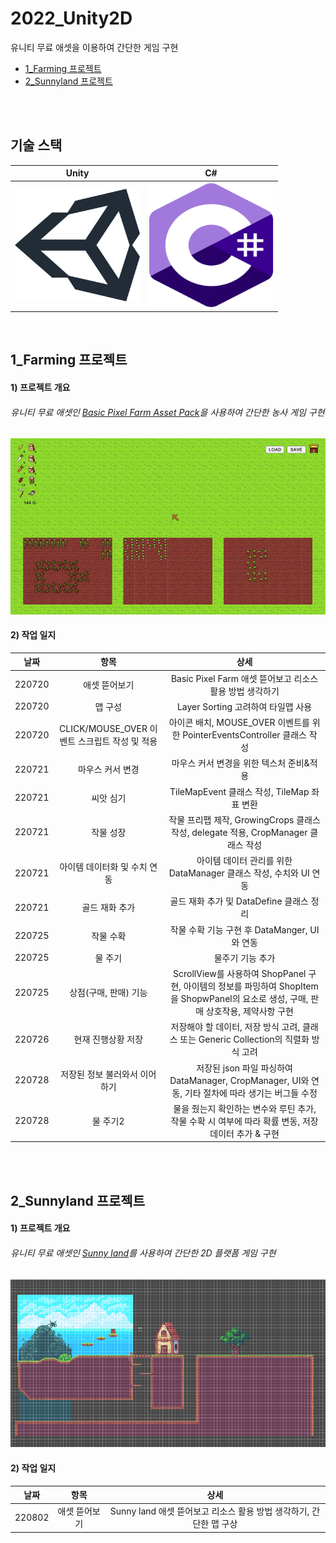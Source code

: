 # 2022_Unity2D 

유니티 무료 애셋을 이용하여 간단한 게임 구현

- [1_Farming 프로젝트](#1_farming-프로젝트)
- [2_Sunnyland 프로젝트](#2_sunnyland-프로젝트)
<br>
<br>

## 기술 스택

| Unity | C# |
| :--------: | :--------: |
|   <img src="https://raw.githubusercontent.com/ITJEONG-DEV/README/main/.images/unity.png" width="200" height="180"/>   |   <img src="https://raw.githubusercontent.com/ITJEONG-DEV/README/cd763909be113b37c44ab5490a4e9007e2c00920/.images/csharp.svg" width="200" height="200"/>    |

<br>

## 1_Farming 프로젝트

#### 1) 프로젝트 개요

###### 유니티 무료 애셋인 [Basic Pixel Farm Asset Pack](https://assetstore.unity.com/packages/2d/characters/basic-pixel-farm-asset-pack-64192)을 사용하여 간단한 농사 게임 구현

![1_Farming 게임 화면](images/1_Farming.png)

#### 2) 작업 일지

| 날짜 | 항목 | 상세 |
| :---: | :---: | :---: |
| 220720 | 애셋 뜯어보기 | Basic Pixel Farm 애셋 뜯어보고 리소스 활용 방법 생각하기 |
| 220720 | 맵 구성 | Layer Sorting 고려하여 타일맵 사용 |
| 220720 | CLICK/MOUSE_OVER 이벤트 스크립트 작성 및 적용 | 아이콘 배치, MOUSE_OVER 이벤트를 위한 PointerEventsController 클래스 작성 |
| 220721 | 마우스 커서 변경 | 마우스 커서 변경을 위한 텍스처 준비&적용 |
| 220721 | 씨앗 심기 | TileMapEvent 클래스 작성, TileMap 좌표 변환 |
| 220721 | 작물 성장 | 작물 프리팹 제작, GrowingCrops 클래스 작성, delegate 적용, CropManager 클래스 작성 |
| 220721 | 아이템 데이터화 및 수치 연동 | 아이템 데이터 관리를 위한 DataManager 클래스 작성, 수치와 UI 연동 |
| 220721 | 골드 재화 추가 | 골드 재화 추가 및 DataDefine 클래스 정리 |
| 220725 | 작물 수확 | 작물 수확 기능 구현 후 DataManger, UI와 연동 |
| 220725 | 물 주기 | 물주기 기능 추가 |
| 220725 | 상점(구매, 판매) 기능 | ScrollView를 사용하여 ShopPanel 구현, 아이템의 정보를 파밍하여 ShopItem을 ShopwPanel의 요소로 생성, 구매, 판매 상호작용, 제약사항 구현 |
| 220726 | 현재 진행상황 저장 | 저장해야 할 데이터, 저장 방식 고려, 클래스 또는 Generic Collection의 직렬화 방식 고려 |
| 220728 | 저장된 정보 불러와서 이어하기 | 저장된 json 파일 파싱하여 DataManager, CropManager, UI와 연동, 기타 절차에 따라 생기는 버그들 수정 |
| 220728 | 물 주기2 | 물을 줬는지 확인하는 변수와 루틴 추가, 작물 수확 시 여부에 따라 확률 변동, 저장 데이터 추가 & 구현 |

<br>
<br>

## 2_Sunnyland 프로젝트


#### 1) 프로젝트 개요

###### 유니티 무료 애셋인 [Sunny land](https://assetstore.unity.com/packages/2d/characters/sunny-land-103349)를 사용하여 간단한 2D 플랫폼 게임 구현

![2_Sunnyland 맵](images/2_Sunnyland.png)
<br>

#### 2) 작업 일지

| 날짜 | 항목 | 상세 |
| :---: | :---: | :---: |
| 220802 | 애셋 뜯어보기 | Sunny land 애셋 뜯어보고 리소스 활용 방법 생각하기, 간단한 맵 구상 |

